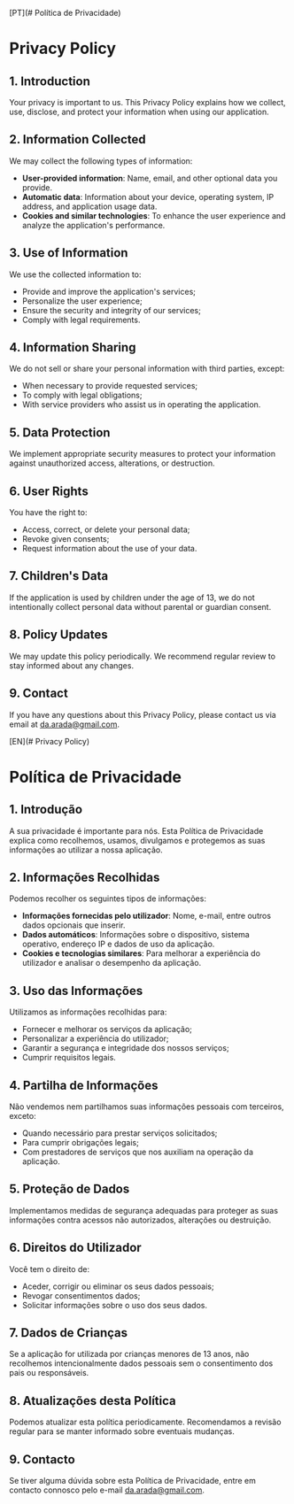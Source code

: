[PT](# Política de Privacidade)

# Privacy Policy

## 1. Introduction

Your privacy is important to us. This Privacy Policy explains how we collect, use, disclose, and protect your information when using our application.

## 2. Information Collected

We may collect the following types of information:

- **User-provided information**: Name, email, and other optional data you provide.
- **Automatic data**: Information about your device, operating system, IP address, and application usage data.
- **Cookies and similar technologies**: To enhance the user experience and analyze the application's performance.

## 3. Use of Information

We use the collected information to:

- Provide and improve the application's services;
- Personalize the user experience;
- Ensure the security and integrity of our services;
- Comply with legal requirements.

## 4. Information Sharing

We do not sell or share your personal information with third parties, except:

- When necessary to provide requested services;
- To comply with legal obligations;
- With service providers who assist us in operating the application.

## 5. Data Protection

We implement appropriate security measures to protect your information against unauthorized access, alterations, or destruction.

## 6. User Rights

You have the right to:

- Access, correct, or delete your personal data;
- Revoke given consents;
- Request information about the use of your data.

## 7. Children's Data

If the application is used by children under the age of 13, we do not intentionally collect personal data without parental or guardian consent.

## 8. Policy Updates

We may update this policy periodically. We recommend regular review to stay informed about any changes.

## 9. Contact

If you have any questions about this Privacy Policy, please contact us via email at [da.arada@gmail.com](mailto:da.arada@gmail.com).

[EN](# Privacy Policy)

# Política de Privacidade

## 1. Introdução

A sua privacidade é importante para nós. Esta Política de Privacidade explica como recolhemos, usamos, divulgamos e protegemos as suas informações ao utilizar a nossa aplicação.

## 2. Informações Recolhidas

Podemos recolher os seguintes tipos de informações:

- **Informações fornecidas pelo utilizador**: Nome, e-mail, entre outros dados opcionais que inserir.
- **Dados automáticos**: Informações sobre o dispositivo, sistema operativo, endereço IP e dados de uso da aplicação.
- **Cookies e tecnologias similares**: Para melhorar a experiência do utilizador e analisar o desempenho da aplicação.

## 3. Uso das Informações

Utilizamos as informações recolhidas para:

- Fornecer e melhorar os serviços da aplicação;
- Personalizar a experiência do utilizador;
- Garantir a segurança e integridade dos nossos serviços;
- Cumprir requisitos legais.

## 4. Partilha de Informações

Não vendemos nem partilhamos suas informações pessoais com terceiros, exceto:

- Quando necessário para prestar serviços solicitados;
- Para cumprir obrigações legais;
- Com prestadores de serviços que nos auxiliam na operação da aplicação.

## 5. Proteção de Dados

Implementamos medidas de segurança adequadas para proteger as suas informações contra acessos não autorizados, alterações ou destruição.

## 6. Direitos do Utilizador

Você tem o direito de:

- Aceder, corrigir ou eliminar os seus dados pessoais;
- Revogar consentimentos dados;
- Solicitar informações sobre o uso dos seus dados.

## 7. Dados de Crianças

Se a aplicação for utilizada por crianças menores de 13 anos, não recolhemos intencionalmente dados pessoais sem o consentimento dos pais ou responsáveis.

## 8. Atualizações desta Política

Podemos atualizar esta política periodicamente. Recomendamos a revisão regular para se manter informado sobre eventuais mudanças.

## 9. Contacto

Se tiver alguma dúvida sobre esta Política de Privacidade, entre em contacto connosco pelo e-mail [da.arada@gmail.com](mailto:da.arada@gmail.com).
